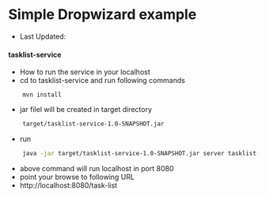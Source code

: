 # Simple Dropwizard example

- Last Updated: 

#### tasklist-service 
- How to run the service in your localhost
- cd to tasklist-service and run following commands

```
    mvn install 
```
- jar filel will be created in target directory

```sh
    target/tasklist-service-1.0-SNAPSHOT.jar
```
- run
```sh
    java -jar target/tasklist-service-1.0-SNAPSHOT.jar server tasklist-service.yml
```
- above command will run localhost in port 8080
- point your browse to following URL 
- http://localhost:8080/task-list
